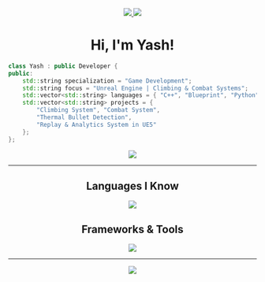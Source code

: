 <div align="center">
    <a href="https://github.com/YashKhare143">
        <img src="https://img.shields.io/github/followers/YashKhare143?logo=github&style=for-the-badge&logoColor=white&labelColor=181825&color=f5c2e7" />
    </a>
    <a href="https://github.com/YashKhare143">
        <img src="https://hits.sh/github.com/YashKhare143/hits.svg?color=f9e2af&labelColor=181825&style=for-the-badge" />
    </a>
    <h1>Hi, I'm Yash!</h1>
</div>

```cpp
class Yash : public Developer {
public:
    std::string specialization = "Game Development";
    std::string focus = "Unreal Engine | Climbing & Combat Systems";
    std::vector<std::string> languages = { "C++", "Blueprint", "Python", "JavaScript", "Verse" };
    std::vector<std::string> projects = {
        "Climbing System", "Combat System", 
        "Thermal Bullet Detection", 
        "Replay & Analytics System in UE5"
    };
};
```

<div align="center">
    <a href="https://www.youtube.com/@yashkhare">
        <img src="https://img.shields.io/static/v1?label=YouTube&message=Subscrube&logo=youtube&style=for-the-badge&logoColor=white&labelColor=181825&color=a6e3a1" />
    </a>
</div>

---

<div align="center">
    <h2>Languages I Know</h2>
    <a href="https://skillicons.dev">
        <img src="https://skillicons.dev/icons?i=cpp,py,js,html,css,typescrip,verset&theme=dark&perline=6" />
    </a>
    <h2>Frameworks & Tools</h2>
    <a href="https://skillicons.dev">
        <img src="https://skillicons.dev/icons?i=unreal,unity,nodejs,git,vscode&theme=dark&perline=6" />
    </a>
</div>

---

<div align="center">
    <img src="https://github-readme-stats.vercel.app/api?username=YashKhare143&show_icons=true&hide_border=true&bg_color=181825&text_color=cdd6f4&icon_color=f5c2e7&hide_title=true&include_all_commits=true&count_private=true&border_radius=8" />
</div>
